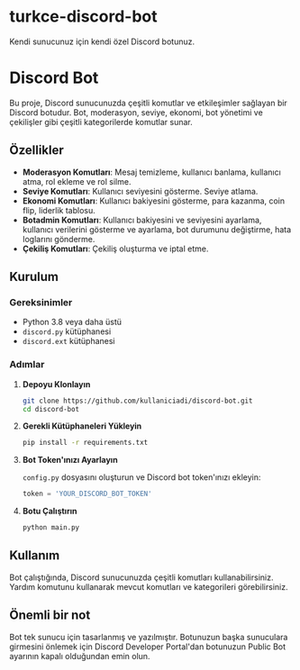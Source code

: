 # turkce-discord-bot
Kendi sunucunuz için kendi özel Discord botunuz.

# Discord Bot

Bu proje, Discord sunucunuzda çeşitli komutlar ve etkileşimler sağlayan bir Discord botudur. Bot, moderasyon, seviye, ekonomi, bot yönetimi ve çekilişler gibi çeşitli kategorilerde komutlar sunar.

## Özellikler

- **Moderasyon Komutları**: Mesaj temizleme, kullanıcı banlama, kullanıcı atma, rol ekleme ve rol silme.
- **Seviye Komutları**: Kullanıcı seviyesini gösterme. Seviye atlama.
- **Ekonomi Komutları**: Kullanıcı bakiyesini gösterme, para kazanma, coin flip, liderlik tablosu.
- **Botadmin Komutları**: Kullanıcı bakiyesini ve seviyesini ayarlama, kullanıcı verilerini gösterme ve ayarlama, bot durumunu değiştirme, hata loglarını gönderme.
- **Çekiliş Komutları**: Çekiliş oluşturma ve iptal etme.

## Kurulum

### Gereksinimler

- Python 3.8 veya daha üstü
- `discord.py` kütüphanesi
- `discord.ext` kütüphanesi

### Adımlar

1. **Depoyu Klonlayın**

    ```bash
    git clone https://github.com/kullaniciadi/discord-bot.git
    cd discord-bot
    ```

2. **Gerekli Kütüphaneleri Yükleyin**

    ```bash
    pip install -r requirements.txt
    ```

3. **Bot Token'ınızı Ayarlayın**

    `config.py` dosyasını oluşturun ve Discord bot token'ınızı ekleyin:

    ```python
    token = 'YOUR_DISCORD_BOT_TOKEN'
    ```

4. **Botu Çalıştırın**

    ```bash
    python main.py
    ```

## Kullanım

Bot çalıştığında, Discord sunucunuzda çeşitli komutları kullanabilirsiniz. Yardım komutunu kullanarak mevcut komutları ve kategorileri görebilirsiniz.

## Önemli bir not

Bot tek sunucu için tasarlanmış ve yazılmıştır. Botunuzun başka sunuculara girmesini önlemek için Discord Developer Portal'dan botunuzun Public Bot ayarının kapalı olduğundan emin olun.
